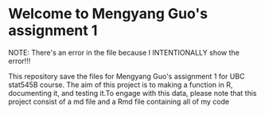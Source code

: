 # Welcome to Mengyang Guo's assignment 1

NOTE: There's an error in the file because I INTENTIONALLY show the error!!!

This repository save the files for Mengyang Guo's assignment 1 for UBC stat545B course. The aim of this project is to making a function in R, documenting it, and testing it.To engage with this data, please note that this project consist of a md file and a Rmd file containing all of my code
